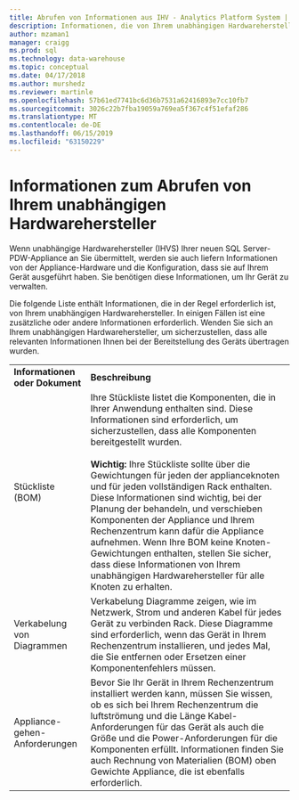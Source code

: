 ```yaml
---
title: Abrufen von Informationen aus IHV - Analytics Platform System | Microsoft-Dokumentation
description: Informationen, die von Ihrem unabhängigen Hardwarehersteller zu den Analytics Platform System Appliance zu erhalten.
author: mzaman1
manager: craigg
ms.prod: sql
ms.technology: data-warehouse
ms.topic: conceptual
ms.date: 04/17/2018
ms.author: murshedz
ms.reviewer: martinle
ms.openlocfilehash: 57b61ed7741bc6d36b7531a62416893e7cc10fb7
ms.sourcegitcommit: 3026c22b7fba19059a769ea5f367c4f51efaf286
ms.translationtype: MT
ms.contentlocale: de-DE
ms.lasthandoff: 06/15/2019
ms.locfileid: "63150229"
---
```

# <a name="information-to-obtain-from-your-ihv"></a>Informationen zum Abrufen von Ihrem unabhängigen Hardwarehersteller
Wenn unabhängige Hardwarehersteller (IHVS) Ihrer neuen SQL Server-PDW-Appliance an Sie übermittelt, werden sie auch liefern Informationen von der Appliance-Hardware und die Konfiguration, dass sie auf Ihrem Gerät ausgeführt haben. Sie benötigen diese Informationen, um Ihr Gerät zu verwalten.  
  
Die folgende Liste enthält Informationen, die in der Regel erforderlich ist, von Ihrem unabhängigen Hardwarehersteller. In einigen Fällen ist eine zusätzliche oder andere Informationen erforderlich. Wenden Sie sich an Ihrem unabhängigen Hardwarehersteller, um sicherzustellen, dass alle relevanten Informationen Ihnen bei der Bereitstellung des Geräts übertragen wurden.  
  
|||  
|-|-|  
|**Informationen oder Dokument**|**Beschreibung**|  
|Stückliste (BOM)|Ihre Stückliste listet die Komponenten, die in Ihrer Anwendung enthalten sind. Diese Informationen sind erforderlich, um sicherzustellen, dass alle Komponenten bereitgestellt wurden.<br /><br />**Wichtig:** Ihre Stückliste sollte über die Gewichtungen für jeden der applianceknoten und für jeden vollständigen Rack enthalten. Diese Informationen sind wichtig, bei der Planung der behandeln, und verschieben Komponenten der Appliance und Ihrem Rechenzentrum kann dafür die Appliance aufnehmen. Wenn Ihre BOM keine Knoten-Gewichtungen enthalten, stellen Sie sicher, dass diese Informationen von Ihrem unabhängigen Hardwarehersteller für alle Knoten zu erhalten.|  
|Verkabelung von Diagrammen|Verkabelung Diagramme zeigen, wie im Netzwerk, Strom und anderen Kabel für jedes Gerät zu verbinden Rack. Diese Diagramme sind erforderlich, wenn das Gerät in Ihrem Rechenzentrum installieren, und jedes Mal, die Sie entfernen oder Ersetzen einer Komponentenfehlers müssen.|  
|Appliance-gehen-Anforderungen|Bevor Sie Ihr Gerät in Ihrem Rechenzentrum installiert werden kann, müssen Sie wissen, ob es sich bei Ihrem Rechenzentrum die luftströmung und die Länge Kabel-Anforderungen für das Gerät als auch die Größe und die Power-Anforderungen für die Komponenten erfüllt. Informationen finden Sie auch Rechnung von Materialien (BOM) oben Gewichte Appliance, die ist ebenfalls erforderlich.|  
  
